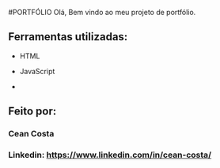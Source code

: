 #PORTFÓLIO
Olá, Bem vindo ao meu projeto de portfólio.


## Ferramentas utilizadas:

* HTML

* JavaScript
* 
## Feito por:

### Cean Costa

### Linkedin: https://www.linkedin.com/in/cean-costa/

```
